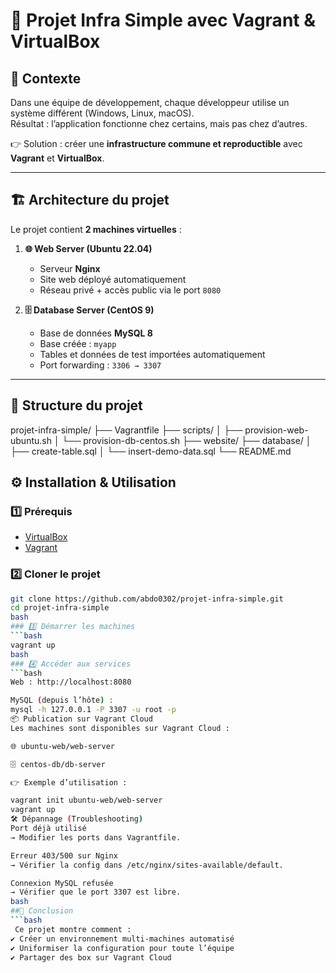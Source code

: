 # 🚀 Projet Infra Simple avec Vagrant & VirtualBox  

## 📌 Contexte  
Dans une équipe de développement, chaque développeur utilise un système différent (Windows, Linux, macOS).  
Résultat : l’application fonctionne chez certains, mais pas chez d’autres.  

👉 Solution : créer une **infrastructure commune et reproductible** avec **Vagrant** et **VirtualBox**.  

---

## 🏗️ Architecture du projet  

Le projet contient **2 machines virtuelles** :  

1. **🌐 Web Server (Ubuntu 22.04)**  
   - Serveur **Nginx**  
   - Site web déployé automatiquement  
   - Réseau privé + accès public via le port `8080`  

2. **🗄️ Database Server (CentOS 9)**  
   - Base de données **MySQL 8**  
   - Base créée : `myapp`  
   - Tables et données de test importées automatiquement  
   - Port forwarding : `3306 → 3307`  

---

## 📂 Structure du projet  

projet-infra-simple/
├── Vagrantfile
├── scripts/
│ ├── provision-web-ubuntu.sh
│ └── provision-db-centos.sh
├── website/
├── database/
│ ├── create-table.sql
│ └── insert-demo-data.sql
└── README.md

## ⚙️ Installation & Utilisation  

### 1️⃣ Prérequis  
- [VirtualBox](https://www.virtualbox.org/)  
- [Vagrant](https://developer.hashicorp.com/vagrant/downloads)  

### 2️⃣ Cloner le projet  
```bash
git clone https://github.com/abdo0302/projet-infra-simple.git
cd projet-infra-simple
bash
### 3️⃣ Démarrer les machines
```bash
vagrant up
bash
### 4️⃣ Accéder aux services
```bash
Web : http://localhost:8080

MySQL (depuis l’hôte) :
mysql -h 127.0.0.1 -P 3307 -u root -p
📦 Publication sur Vagrant Cloud
Les machines sont disponibles sur Vagrant Cloud :

🌐 ubuntu-web/web-server

🗄️ centos-db/db-server

👉 Exemple d’utilisation :

vagrant init ubuntu-web/web-server
vagrant up
🛠️ Dépannage (Troubleshooting)
Port déjà utilisé
→ Modifier les ports dans Vagrantfile.

Erreur 403/500 sur Nginx
→ Vérifier la config dans /etc/nginx/sites-available/default.

Connexion MySQL refusée
→ Vérifier que le port 3307 est libre.
bash
##🎯 Conclusion
```bash
 Ce projet montre comment :
✔️ Créer un environnement multi-machines automatisé
✔️ Uniformiser la configuration pour toute l’équipe
✔️ Partager des box sur Vagrant Cloud





